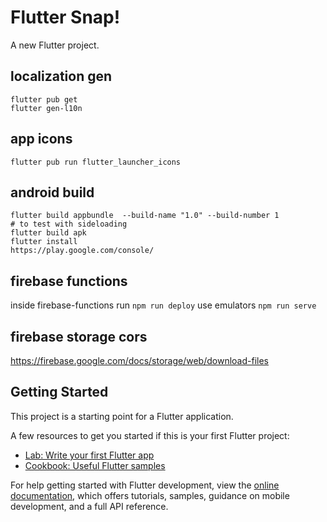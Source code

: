 # Flutter Snap!

A new Flutter project.


## localization gen

```
flutter pub get
flutter gen-l10n
```

## app icons

```
flutter pub run flutter_launcher_icons
```

## android build

```
flutter build appbundle  --build-name "1.0" --build-number 1
# to test with sideloading
flutter build apk
flutter install
https://play.google.com/console/
```


## firebase functions

inside firebase-functions run `npm run deploy`
use emulators `npm run serve`

## firebase storage cors
https://firebase.google.com/docs/storage/web/download-files


## Getting Started

This project is a starting point for a Flutter application.

A few resources to get you started if this is your first Flutter project:

- [Lab: Write your first Flutter app](https://docs.flutter.dev/get-started/codelab)
- [Cookbook: Useful Flutter samples](https://docs.flutter.dev/cookbook)

For help getting started with Flutter development, view the
[online documentation](https://docs.flutter.dev/), which offers tutorials,
samples, guidance on mobile development, and a full API reference.
